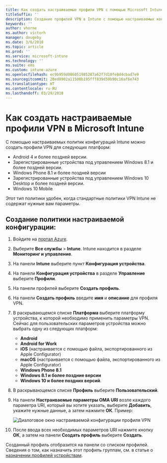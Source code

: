 ```yaml
---
title: Как создать настраиваемые профили VPN с помощью Microsoft Intune
titleSuffix: ''
description: Создание профилей VPN в Intune с помощью настраиваемых конфигураций.
keywords: ''
author: vhorne
ms.author: victorh
manager: dougeby
ms.date: 3/6/2018
ms.topic: article
ms.prod: ''
ms.service: microsoft-intune
ms.technology: ''
ms.suite: ems
ms.custom: intune-azure
ms.openlocfilehash: ec9b959d086051985287a62f7d10fe8d4cbad7e9
ms.sourcegitcommit: 28ed8902a11500b195fff839d59b90c16af6e743
ms.translationtype: HT
ms.contentlocale: ru-RU
ms.lasthandoff: 03/29/2018
---
```

# <a name="how-to-create-custom-vpn-profiles-in-microsoft-intune"></a>Как создать настраиваемые профили VPN в Microsoft Intune

С помощью настраиваемых политик конфигураций Intune можно создать профили VPN для следующих платформ:

* Android 4 и более поздней версии.
* Зарегистрированные устройства под управлением Windows 8.1 и более поздней версии.
* Windows Phone 8.1 и более поздней версии
* Зарегистрированные устройства под управлением Windows 10 Desktop и более поздней версии. 
* Windows 10 Mobile

Этот тип политики удобен, когда стандартные политики VPN Intune не содержат нужные вам параметры.

## <a name="to-create-a-custom-configuration-policy"></a>Создание политики настраиваемой конфигурации:

1. Войдите на [портал Azure](https://portal.azure.com).
2. Выберите **Все службы** > **Intune**. Intune находится в разделе **Мониторинг и управление**.
3. На панели **Intune** выберите пункт **Конфигурация устройства**.
2. На панели **Конфигурация устройства** в разделе **Управление** выберите **Профили**.
5. На панели профилей выберите **Создать профиль**.
6. На панели **Создать профиль** введите **имя** и **описание** для профиля VPN.
7. В раскрывающемся списке **Платформа** выберите платформу устройства, к которой необходимо применить параметры VPN. Сейчас для пользовательских параметров устройства можно выбрать одну из следующих платформ:
    - **Android**
    - **Android for Work**
    - **iOS** (настраивается с помощью файла, экспортированного из Apple Configurator)
    - **macOS** (настраивается с помощью файла, экспортированного из Apple Configurator)
    - **Windows Phone 8.1**
    - **Windows 8.1 и более поздние версии**
    - **Windows 10 и более поздних версий**.
6. В раскрывающемся списке **Профиль** выберите **Пользовательский**.
7. На панели **Настраиваемые параметры OMA URI** возле каждого параметра URI, который вы хотите указать, выберите **Добавить**, укажите нужные данные, а затем нажмите **ОК**. Пример:

   ![Диалоговое окно настраиваемой конфигурации профиля VPN](./media/Intune_Add_VPN_URI.png)

4.  После ввода всех необходимых параметров URI нажмите кнопку **ОК**, а затем на панели **Создать профиль** выберите **Создать**.

Созданный профиль отобразится на панели со списком профилей.
Сведения о том, как назначить этот профиль группам, см. в статье о [назначении профилей устройствам](device-profile-assign.md).




